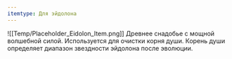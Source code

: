```yaml
---
itemtype: Для эйдолона
---
```

![[Temp/Placeholder_Eidolon_Item.png]]
Древнее снадобье с мощной волшебной силой. Используется для очистки корня души. Корень души определяет диапазон звездности эйдолона после эволюции.
